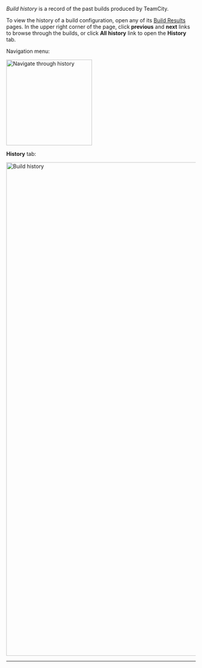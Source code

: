 [//]: # (title: Build History)
[//]: # (auxiliary-id: Build History)

_Build history_ is a record of the past builds produced by TeamCity.

To view the history of a build configuration, open any of its [Build Results](working-with-build-results.md) pages. In the upper right corner of the page, click __previous__ and __next__ links to browse through the builds, or click __All history__ link to open the __History__ tab.

Navigation menu:

<img src="history-buttons.png" alt="Navigate through history" width="228"/>

__History__ tab:

<img src="build-history.png" alt="Build history" width="1312"/>

[//]: # (Internal note. Do not delete. "Build Historyd38e30.txt")

__ __
